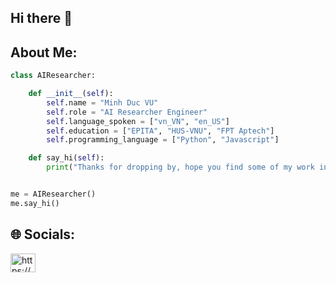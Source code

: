 ## Hi there 👋

<!--
**VMD121199/VMD121199** is a ✨ _special_ ✨ repository because its `README.md` (this file) appears on your GitHub profile.

Here are some ideas to get you started:

- 🔭 I’m currently working on ...
- 🌱 I’m currently learning ...
- 👯 I’m looking to collaborate on ...
- 🤔 I’m looking for help with ...
- 💬 Ask me about ...
- 📫 How to reach me: ...
- 😄 Pronouns: ...
- ⚡ Fun fact: ...
-->

## About Me:

```python
class AIResearcher:

    def __init__(self):
        self.name = "Minh Duc VU"
        self.role = "AI Researcher Engineer"
        self.language_spoken = ["vn_VN", "en_US"]
        self.education = ["EPITA", "HUS-VNU", "FPT Aptech"]
        self.programming_language = ["Python", "Javascript"]

    def say_hi(self):
        print("Thanks for dropping by, hope you find some of my work interesting.")


me = AIResearcher()
me.say_hi()
```

## 🌐 Socials:
<p align="left">
<a href="https://www.linkedin.com/in/minhducvu1211/" target="blank"><img align="center" src="https://raw.githubusercontent.com/rahuldkjain/github-profile-readme-generator/master/src/images/icons/Social/linked-in-alt.svg" alt="https://www.linkedin.com/in/minhducvu1211/" height="30" width="40" /></a>
</p>
